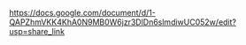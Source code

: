 https://docs.google.com/document/d/1-QAPZhmVKK4KhA0N9MB0W6jzr3DlDn6slmdiwUC052w/edit?usp=share_link
